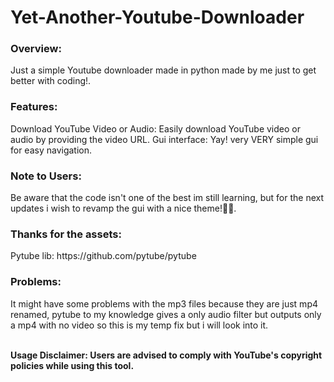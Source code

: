 # Yet-Another-Youtube-Downloader

<h3>Overview:</h3>
Just a simple Youtube downloader made in python made by me just to get better with coding!.

<h3>Features:</h3>
Download YouTube Video or Audio: Easily download YouTube video or audio by providing the video URL.
Gui interface: Yay! very VERY simple gui for easy navigation.

<h3>Note to Users:</h3>
Be aware that the code isn't one of the best im still learning, but for the next updates i wish to revamp the gui with a nice
theme!😵‍💫.

<h3>Thanks for the assets:</h3>
Pytube lib: https://github.com/pytube/pytube

<h3>Problems:</h3>
It might have some problems with the mp3 files because they are just mp4 renamed, 
pytube to my knowledge gives a only audio filter but outputs only a mp4 with no video
so this is my temp fix but i will look into it.

<br><b/>Usage Disclaimer: Users are advised to comply with YouTube's copyright policies while using this tool.
